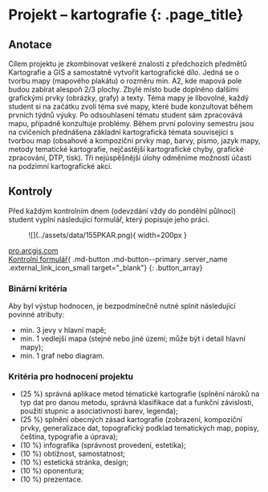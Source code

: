 
# Projekt – kartografie {: .page_title}


## Anotace
Cílem projektu je zkombinovat veškeré znalosti z předchozích předmětů Kartografie a GIS a samostatně vytvořit kartografické dílo. Jedná se o tvorbu mapy (mapového plakátu) o rozměru min. A2, kde mapová pole budou zabírat alespoň 2/3 plochy. Zbylé místo bude doplněno dalšími grafickými prvky (obrázky, grafy) a texty. Téma mapy je libovolné, každý student si na začátku zvolí téma své mapy, které bude konzultovat během prvních týdnů výuky. Po odsouhlasení tématu student sám zpracovává mapu, případně konzultuje problémy. Během první poloviny semestru jsou na cvičeních přednášena základní kartografická témata související s tvorbou map (obsahové a kompoziční prvky map, barvy, písmo, jazyk mapy, metody tematické kartografie, nejčastější kartografické chyby, grafické zpracování, DTP, tisk). Tři nejúspěšnější úlohy odměníme možností účasti na podzimní kartografické akci.

## Kontroly

Před každým kontrolním dnem (odevzdání vždy do pondělní půlnoci) student vyplní následující formulář, který popisuje jeho práci.

<figure markdown>
![](../assets/data/155PKAR.png){ width=200px }
</figure>

[<span>pro.arcgis.com</span><br>Kontrolní formulář](https://arcg.is/1XrH9a3){ .md-button .md-button--primary .server_name .external_link_icon_small target="_blank"}
{: .button_array}

### Binární kritéria

Aby byl výstup hodnocen, je bezpodmínečně nutné splnit následující povinné atributy:

-   min. 3 jevy v hlavní mapě;
-   min. 1 vedlejší mapa (stejné nebo jiné území; může být i detail hlavní mapy);
-   min. 1 graf nebo diagram.

### Kritéria pro hodnocení projektu

-   (25 %) správná aplikace metod tématické kartografie (splnění nároků na typ dat pro danou metodu, správná klasifikace dat a funkční závislosti, použití stupnic a asociativnosti barev, legenda);
-   (25 %) splnění obecných zásad kartografie (zobrazení, kompoziční prvky, generalizace dat, topografický podklad tematických map, popisy, čeština, typografie a úprava);
-   (10 %) infografika (správnost provedení, estetika);
-   (10 %) obtížnost, samostatnost;
-   (10 %) estetická stránka, design;
-   (10 %) oponentura;
-   (10 %) prezentace.